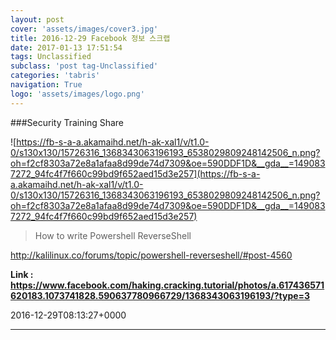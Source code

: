 ```yaml
---
layout: post
cover: 'assets/images/cover3.jpg'
title: 2016-12-29 Facebook 정보 스크랩
date: 2017-01-13 17:51:54
tags: Unclassified
subclass: 'post tag-Unclassified'
categories: 'tabris'
navigation: True
logo: 'assets/images/logo.png'
---
```


###Security Training Share

![https://fb-s-a-a.akamaihd.net/h-ak-xal1/v/t1.0-0/s130x130/15726316_1368343063196193_6538029809248142506_n.png?oh=f2cf8303a72e8a1afaa8d99de74d7309&oe=590DDF1D&__gda__=1490837272_94fc4f7f660c99bd9f652aed15d3e257](https://fb-s-a-a.akamaihd.net/h-ak-xal1/v/t1.0-0/s130x130/15726316_1368343063196193_6538029809248142506_n.png?oh=f2cf8303a72e8a1afaa8d99de74d7309&oe=590DDF1D&__gda__=1490837272_94fc4f7f660c99bd9f652aed15d3e257)

>How to write Powershell ReverseShell

http://kalilinux.co/forums/topic/powershell-reverseshell/#post-4560

**Link : <https://www.facebook.com/haking.cracking.tutorial/photos/a.617436571620183.1073741828.590637780966729/1368343063196193/?type=3>**

2016-12-29T08:13:27+0000

---

